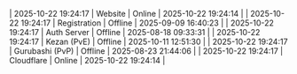 | 2025-10-22 19:24:17 | Website | Online | 2025-10-22 19:24:14 |
| 2025-10-22 19:24:17 | Registration | Offline | 2025-09-09 16:40:23 |
| 2025-10-22 19:24:17 | Auth Server | Offline | 2025-08-18 09:33:31 |
| 2025-10-22 19:24:17 | Kezan (PvE) | Offline | 2025-10-11 12:51:30 |
| 2025-10-22 19:24:17 | Gurubashi (PvP) | Offline | 2025-08-23 21:44:06 |
| 2025-10-22 19:24:17 | Cloudflare | Online | 2025-10-22 19:24:14 |

